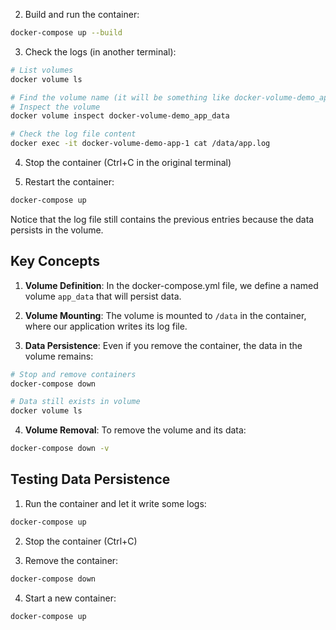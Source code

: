 2. Build and run the container:
```bash
docker-compose up --build
```

3. Check the logs (in another terminal):
```bash
# List volumes
docker volume ls

# Find the volume name (it will be something like docker-volume-demo_app_data)
# Inspect the volume
docker volume inspect docker-volume-demo_app_data

# Check the log file content
docker exec -it docker-volume-demo-app-1 cat /data/app.log
```

4. Stop the container (Ctrl+C in the original terminal)

5. Restart the container:
```bash
docker-compose up
```

Notice that the log file still contains the previous entries because the data persists in the volume.

## Key Concepts

1. **Volume Definition**: In the docker-compose.yml file, we define a named volume `app_data` that will persist data.

2. **Volume Mounting**: The volume is mounted to `/data` in the container, where our application writes its log file.

3. **Data Persistence**: Even if you remove the container, the data in the volume remains:
```bash
# Stop and remove containers
docker-compose down

# Data still exists in volume
docker volume ls
```

4. **Volume Removal**: To remove the volume and its data:
```bash
docker-compose down -v
```

## Testing Data Persistence

1. Run the container and let it write some logs:
```bash
docker-compose up
```

2. Stop the container (Ctrl+C)

3. Remove the container:
```bash
docker-compose down
```

4. Start a new container:
```bash
docker-compose up
```

